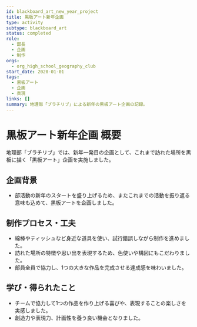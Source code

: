 ```yaml
---
id: blackboard_art_new_year_project
title: 黒板アート新年企画
type: activity
subtype: blackboard_art
status: completed
role:
  - 部長
  - 企画
  - 制作
orgs:
  - org_high_school_geography_club
start_date: 2020-01-01
tags:
  - 黒板アート
  - 企画
  - 表現
links: []
summary: 地理部「ブラチリブ」による新年の黒板アート企画の記録。
---
```


# 黒板アート新年企画 概要

地理部「ブラチリブ」では、新年一発目の企画として、これまで訪れた場所を黒板に描く「黒板アート」企画を実施しました。

## 企画背景

- 部活動の新年のスタートを盛り上げるため、またこれまでの活動を振り返る意味も込めて、黒板アートを企画しました。

## 制作プロセス・工夫

- 綿棒やティッシュなど身近な道具を使い、試行錯誤しながら制作を進めました。
- 訪れた場所の特徴や思い出を表現するため、色使いや構図にもこだわりました。
- 部員全員で協力し、1つの大きな作品を完成させる達成感を味わいました。

## 学び・得られたこと

- チームで協力して1つの作品を作り上げる喜びや、表現することの楽しさを実感しました。
- 創造力や表現力、計画性を養う良い機会となりました。 